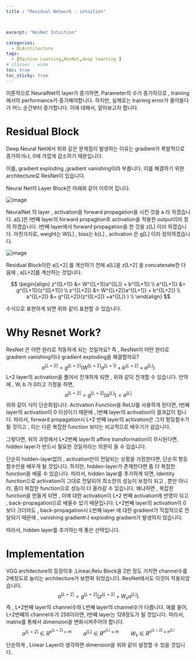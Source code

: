 ```yaml
---
title : "Residual Network : intuition"



excerpt: "ResNet Intuition"

categories:
  - DLArchitecture
tags:
  - [Machine Learning,ResNet,deep learning ]
# classes : wide
toc: true
toc_sticky: true
---
```


이론적으로 NeuralNet의 layer가 증가하면, Parameter의 수가 증가하므로 , training에서의 performance가 증가해야합니다. 하지만, 실제로는 training error가 줄어들다가 어느 순간부터 증가합니다. 이에 대해서, 알아보고자 합니다.

# Residual Block

Deep Neural Net에서 위와 같은 문제점이 발생하는 이유는 gradient가 폭발적으로 증가하거나, 0에 가깝게 감소하기 때문입니다.

이를, gradient exploding ,gradient vanishing이라 부릅니다. 이를 해결하기 위한 architecture로 ResNet이 있습니다. 

Neural Net의 Layer Block은 아래와 같이 이루어 집니다.

![image](https://user-images.githubusercontent.com/50165842/160216325-cd462626-a284-4917-83d4-17c447a34b64.png)

NeuralNet 의 layer , activation을 forward propagation을 시킨 것을 a 라 하겠습니다. a[L]은  l번째 layer의 forward propagtion후 activation을 적용한 output이라 정의 하겠습니다. l번째 layer에서 forward propagation을 한 것을 z[L] 이라 하겠습니다. 마찬가지로, weight는 W[L] , bias는 b[L] , activation 은 g[L] 이라 정의하겠습니다.



![image](https://user-images.githubusercontent.com/50165842/160216684-69e00ecb-4693-4415-90e7-4fe054d94fd6.png)



Residual Block이란 a[L+2] 를 계산하기 전에 a[L]을    z[L+2] 을 concatenate한 다음에 , a[L+2]를 계산하는 것입니다.  

$$
\begin{align}
z^{[L+1]} &= W^{[L+1]}a^{[L]} + b^{[L+1]} \\
a^{[L+1]} &= g^{[L+1]}(z^{[L+1]}) \\
z^{[L+2]} &= W^{[L+2]}a^{[L+1]} + b^{[L+2]} \\
a^{[L+2]} &= g^{[L+2]}(z^{[L+2]} +a^{[L]} ) \\
\end{align}
$$  

수식으로 표현하게 되면 위와 같이 표현할 수 있습니다. 



# Why Resnet Work?

ResNet 은 어떤 원리로 작동하게 되는 것일까요? 즉 , ResNet이 어떤 원리로 gradient vanishing이나 gradient exploding을 해결할까요?
$$
a^{[L+2]} = g^{[L+2]}(W^{[L+2]}a^{[L+1]} + b^{[L+2]} + a^{[L]})
$$
L+2 layer의 activation을 풀어서 전개하게 되면 , 위와 같이 전개할 수 있습니다. 만약에 , W, b 가 0라고 가정을 하면, 
$$
a^{[L+2]} = g^{[L+2]}( a^{[L]}) = a^{[L]}
$$
위와 같이 식이 단순화됩니다. Activation Function을 ReLU를 사용하게 된다면,  l번째 layer의 activation이 0 이상이기 때문에 , l번째 layer의 activation이 결과값이 됩니다. 따라서,  forward propagation시 L+2 번째 layer의 activation은 그저 항등함수가 될 것이고 , 이는 다른 복잡한 function 보다는 비교적으로  배우기가 쉽습니다. 

그렇다면, 위의 과정에서 L+2번째 layer의 affine transformation이 무시된다면, hidden layer가 반드시 필요한 것일까라는 의문이 들 수 있습니다.

단순히 hidden-layer없이 , activation만이 전달되는 상황을 가정한다면, 단순히 항등함수만을 배우게 될 것입니다. 하지만, hidden-layer가 존재한다면 좀 더 복잡한 function을 배울 수 있습니다. 따라서, hidden layer를 추가하게 되면, Identity function으로 activation이 그대로 전달되어 최소한의 성능이 보장이 되고 , 뿐만 아니라, 좀더 복잡한 function으로 성능이 더 올라갈 수 있습니다. 왜냐하면 , 복잡한 function을 만들게 되면 , 이에 대한 activation이 L+2 번째 activation에 반영이 되고 , back-propagation으로 배울수 있기 때문입니다. L+2번째  layer의 activation이 0보다 크더라도 , back-propagation시 L번째 layer 에 대한 gradient가 직접적으로 전달되기 때문에 , vanishing gradient나 exploding gradient가 발생하지 않습니다.

따라서, hidden layer를 추가하는게 좋은 선택입니다.



# Implementation

VGG architecture의 등장이후 ,Linear,Relu Block을 2번 정도 거치면 channel수를 2배정도로 늘리는 architecture가 보편화 되었습니다. ResNet에서도 이것이 적용되었습니다.
$$
a^{[L+2]} = g^{[L+2]}(z^{[L+2]} + W_{s}a^{[L]})
$$
즉 , L+2번째 layer의 channel수와 L번째 layer의 channel수가 다릅니다. 예를 들어, L+2번째의 channel수가 256이라면, l번째 layer는 128정도가 될 것입니다. 따라서, matrix를 통해서 dimension을 변화시켜주어야 합니다. 
$$
a^{[L+2]} \in R^{n^{[L+2]}   \times m} \qquad a^{[L]} \in R^{n^{[L]} \times m } \qquad W_s \in R^{n^{[L+2]} \times n^{[L]} }
$$
단순하게 , Linear Layer라 생각하면 dimension을 위와 같이 설정할 수 있을 것입니다. 